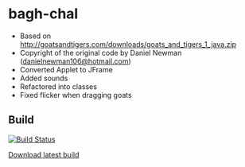 # bagh-chal

- Based on http://goatsandtigers.com/downloads/goats_and_tigers_1_java.zip
- Copyright of the original code by Daniel Newman (danielnewman106@hotmail.com)
- Converted Applet to JFrame
- Added sounds 
- Refactored into classes
- Fixed flicker when dragging goats

Build
-----

[![Build Status](https://travis-ci.org/odoepner/bagh-chal.svg?branch=master)](https://travis-ci.org/odoepner/bagh-chal)

[Download latest build](https://bintray.com/artifact/download/odoepner/generic/bagh-chal.jar)



